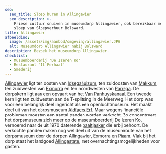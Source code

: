```yaml
---
seo:
  seo_title: Sloep huren in Allingawier
  seo_description: >-
    Friese cultuur snuiven in museumdorp Allingawier, ook bereikbaar met de
    sloep van Sloepverhuur Bolsward.
title: Allingawier
afbeelding:
  image: /assets/img/aanbod/omgeving/allingawier.JPG
  alt: Museumdorp Allingawier nabij Bolsward
description: Bezoek het museumdorp Allingawier.
checklist:
  - Musuemboerderij 'De Izeren Ko'
  - Restaurant 'It Ferhaal'
  - Smederij
---
```


[Allingawier](https://nl.wikipedia.org/wiki/Allingawier)&nbsp;ligt ten oosten van&nbsp;[Idsegahuizum](https://nl.wikipedia.org/wiki/Idsegahuizum), ten zuidoosten van&nbsp;[Makkum](https://nl.wikipedia.org/wiki/Makkum_&#40;dorp&#41;), ten zuidwesten van&nbsp;[Exmorra](https://nl.wikipedia.org/wiki/Exmorra)&nbsp;en ten noordwesten van&nbsp;[Parrega](https://nl.wikipedia.org/wiki/Parrega). De dorpskern ligt aan een opvaart van het&nbsp;[Van Panhuyskanaal](https://nl.wikipedia.org/wiki/Van_Panhuyskanaal). Een tweede kern ligt ten zuidwesten aan de T-splitsing in de Meerweg. Het dorp was voor een belangrijk deel ingericht als een openluchtmuseum. Het maakt deel uit van het dorpsmuseum&nbsp;[Aldfaers Erf](https://nl.wikipedia.org/wiki/Aldfaers_Erf). Maar wegens financiële problemen moesten een aantal panden worden verkocht. Zo concentreert het dorpsmuseum zich meer op de museumboerderij De Izeren Ko, vernoemd naar de uit 1970 daterende&nbsp;[paaltjasker](https://nl.wikipedia.org/wiki/Tjasker)&nbsp;die erbij behoort. De verkochte panden maken nog wel deel uit van de museumroute van het dorpsmuseum door de dorpen Allingawier, Exmorra en&nbsp;[Piaam](https://nl.wikipedia.org/wiki/Piaam). Vlak bij het dorp staat het landgoed&nbsp;[Allingastate](https://nl.wikipedia.org/w/index.php?title=Allingastate&amp;action=edit&amp;redlink=1), met overnachtingsmogelijkheden voor gasten.&nbsp;

## &nbsp;
